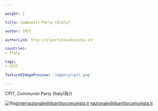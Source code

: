 ```yaml
---

weight: 2

title: Communist Party (Italy)

author: CPIT

authorLink: http://ilpartitocomunista.it/ 

countries: 
- Italy

tags: 
- CPIT

featuredImagePreview: '/agency/cpit.png'

---
```


CPIT, Communist Party (Italy)简介 

<!--more-->

![flag](/agency/cpit.png)internazionale@ilpartitocomunista.it nazionale@ilpartitocomunista.it